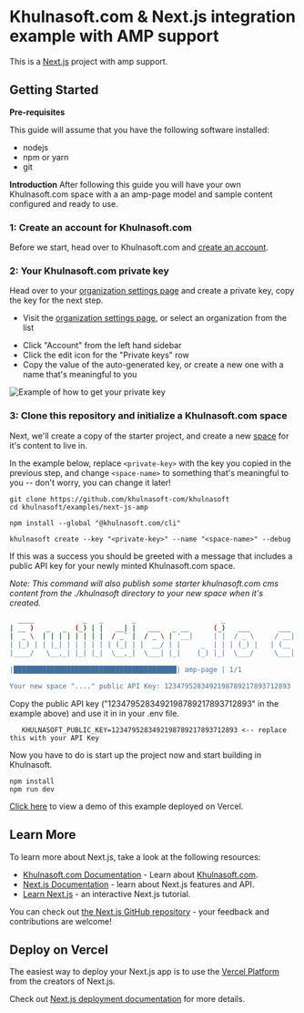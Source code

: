 # Khulnasoft.com & Next.js integration example with AMP support

This is a [Next.js](https://nextjs.org/) project with amp support.

## Getting Started

**Pre-requisites**

This guide will assume that you have the following software installed:

- nodejs
- npm or yarn
- git

**Introduction**
After following this guide you will have your own Khulnasoft.com space with a an amp-page model and sample content configured and ready to use.

### 1: Create an account for Khulnasoft.com

Before we start, head over to Khulnasoft.com and [create an account](https://khulnasoft.com/signup).

### 2: Your Khulnasoft.com private key

Head over to your [organization settings page](https://khulnasoft.com/account/organization?root=true) and create a
private key, copy the key for the next step.

- Visit the [organization settings page](https://khulnasoft.com/account/organization?root=true), or select
  an organization from the list

* Click "Account" from the left hand sidebar
* Click the edit icon for the "Private keys" row
* Copy the value of the auto-generated key, or create a new one with a name that's meaningful to you

![Example of how to get your private key](https://raw.githubusercontent.com/KhulnasoftIO/nextjs-shopify/master/docs/images/private-key-flow.png)

### 3: Clone this repository and initialize a Khulnasoft.com space

Next, we'll create a copy of the starter project, and create a new
[space](https://www.khulnasoft.com/c/docs/spaces) for it's content to live
in.

In the example below, replace `<private-key>` with the key you copied
in the previous step, and change `<space-name>` to something that's
meaningful to you -- don't worry, you can change it later!

```
git clone https://github.com/khulnasoft-com/khulnasoft
cd khulnasoft/examples/next-js-amp

npm install --global "@khulnasoft.com/cli"

khulnasoft create --key "<private-key>" --name "<space-name>" --debug
```

If this was a success you should be greeted with a message that
includes a public API key for your newly minted Khulnasoft.com space.

_Note: This command will also publish some starter khulnasoft.com cms
content from the ./khulnasoft directory to your new space when it's
created._

```bash
  ____            _   _       _                     _                    _   _
| __ )   _   _  (_) | |   __| |   ___   _ __      (_)   ___       ___  | | (_)
|  _ \  | | | | | | | |  / _` |  / _ \ | '__|     | |  / _ \     / __| | | | |
| |_) | | |_| | | | | | | (_| | |  __/ | |     _  | | | (_) |   | (__  | | | |
|____/   \__,_| |_| |_|  \__,_|  \___| |_|    (_) |_|  \___/     \___| |_| |_|

|████████████████████████████████████████| amp-page | 1/1

Your new space "...." public API Key: 1234795283492198789217893712893
```

Copy the public API key ("1234795283492198789217893712893" in the example above) and use it in in your .env file.

```shell
   KHULNASOFT_PUBLIC_KEY=1234795283492198789217893712893 <-- replace this with your API Key
   ```

Now you have to do is start up the project now and start building in Khulnasoft.
```
npm install
npm run dev
```

[Click here](https://test-pied-iota.vercel.app/) to view a demo of this example deployed on Vercel.

## Learn More

To learn more about Next.js, take a look at the following resources:

- [Khulnasoft.com Documentation](khulnasoft.com/c/docs/) - Learn about [Khulnasoft.com](https://khulnasoft.com).
- [Next.js Documentation](https://nextjs.org/docs) - learn about Next.js features and API.
- [Learn Next.js](https://nextjs.org/learn) - an interactive Next.js tutorial.

You can check out [the Next.js GitHub repository](https://github.com/zeit/next.js) - your feedback and contributions are welcome!

## Deploy on Vercel

The easiest way to deploy your Next.js app is to use the [Vercel Platform](https://vercel.com/import?utm_medium=default-template&filter=next.js&utm_source=create-next-app&utm_campaign=create-next-app-readme) from the creators of Next.js.

Check out [Next.js deployment documentation](https://nextjs.org/docs/deployment) for more details.
